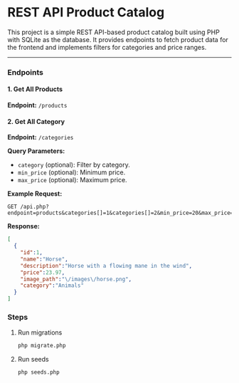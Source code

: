 # REST API Product Catalog

This project is a simple REST API-based product catalog built using PHP with SQLite as the database. It provides endpoints to fetch product data for the frontend and implements filters for categories and price ranges.

---

### Endpoints

#### 1. **Get All Products**
**Endpoint:** `/products`

#### 2. **Get All Category**
**Endpoint:** `/categories`

**Query Parameters:**
- `category` (optional): Filter by category.
- `min_price` (optional): Minimum price.
- `max_price` (optional): Maximum price.

**Example Request:**
```
GET /api.php?endpoint=products&categories[]=1&categories[]=2&min_price=20&max_price=30
```

**Response:**
```json
[
  {
    "id":1,
    "name":"Horse",
    "description":"Horse with a flowing mane in the wind",
    "price":23.97,
    "image_path":"\/images\/horse.png",
    "category":"Animals"
  }
]
```

### Steps
1. Run migrations
   ```bash
   php migrate.php
   ```

2. Run seeds
   ```bash
   php seeds.php
   ```
